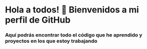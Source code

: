# Hola a todos! 👋 Bienvenidos a mi perfil de GitHub

### Aquí podrás encontrar todo el código que he aprendido y proyectos en los que estoy trabajando

